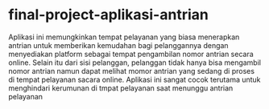 # final-project-aplikasi-antrian
Aplikasi ini memungkinkan tempat pelayanan yang biasa menerapkan antrian untuk memberikan kemudahan bagi pelanggannya dengan menyediakan platform sebagai tempat pengambilan nomor antrian secara online. Selain itu dari sisi pelanggan, pelanggan tidak hanya bisa mengambil nomor antrian namun dapat melihat momor antrian yang sedang di proses di tempat pelayanan sacara online. Aplikasi ini sangat cocok terutama untuk menghindari kerumunan di tmpat pelayanan saat menunggu antrian pelayanan

